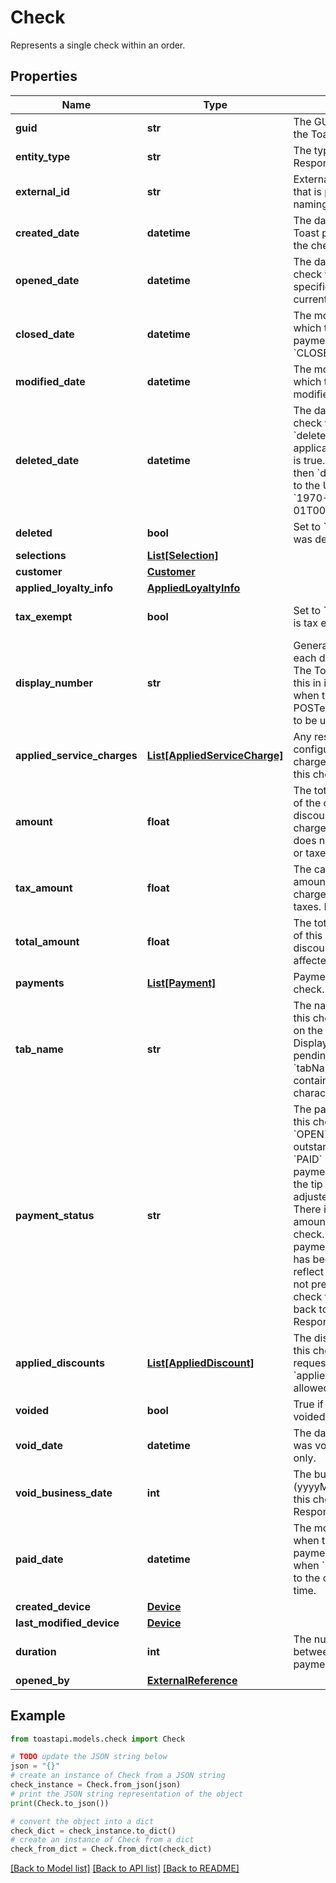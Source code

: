 # Check

Represents a single check within an order.

## Properties

Name | Type | Description | Notes
------------ | ------------- | ------------- | -------------
**guid** | **str** | The GUID maintained by the Toast platform. | [optional] 
**entity_type** | **str** | The type of object this is. Response only. | [optional] 
**external_id** | **str** | External identifier string that is prefixed by the naming authority. | [optional] 
**created_date** | **datetime** | The date and time that the Toast platform received the check. | [optional] 
**opened_date** | **datetime** | The date on which this check was opened. If not specified, it is set to the current system time. | [optional] 
**closed_date** | **datetime** | The most recent date on which this check&#39;s payment status was set to &#x60;CLOSED&#x60;. | [optional] 
**modified_date** | **datetime** | The most recent date on which this check was modified. | [optional] 
**deleted_date** | **datetime** | The date on which this check was deleted.  &#x60;deletedDate&#x60; is only applicable when &#x60;deleted&#x60; is true.  If &#x60;deleted&#x60; is false, then &#x60;deletedDate&#x60; is set to the UNIX epoch, &#x60;1970-01-01T00:00:00.000+0000&#x60;.  | [optional] 
**deleted** | **bool** | Set to &#x60;true&#x60; if this check was deleted. | [optional] 
**selections** | [**List[Selection]**](Selection.md) |  | 
**customer** | [**Customer**](Customer.md) |  | [optional] 
**applied_loyalty_info** | [**AppliedLoyaltyInfo**](AppliedLoyaltyInfo.md) |  | [optional] 
**tax_exempt** | **bool** | Set to &#x60;true&#x60; if this check is tax exempt. | [optional] [default to False]
**display_number** | **str** | Generally starts at one each day and counts up. The Toast platform fills this in if it is not specified when the order is POSTed. Not guaranteed to be unique. | [optional] 
**applied_service_charges** | [**List[AppliedServiceCharge]**](AppliedServiceCharge.md) | Any restaurant-configured service charges that applied to this check. | [optional] 
**amount** | **float** | The total calculated price of the check including discounts and service charges. The &#x60;amount&#x60; does not include gratuity or taxes. Response only. | [optional] 
**tax_amount** | **float** | The calculated tax amount. Includes service charge and item level taxes. Response only. | [optional] 
**total_amount** | **float** | The total calculated price of this check including discounts and taxes. Not affected by refunds. | [optional] 
**payments** | [**List[Payment]**](Payment.md) | Payments made on this check. | [optional] 
**tab_name** | **str** | The name of the tab on this check. This displays on the KDS (Kitchen Display System) for pending orders.  The &#x60;tabName&#x60; value can contain up to 255 characters.  | [optional] 
**payment_status** | **str** | The payment status of this check.  Valid values:  * &#x60;OPEN&#x60; - There is an outstanding balance.  * &#x60;PAID&#x60; - A credit card payment was applied, but the tip has not been adjusted.  * &#x60;CLOSED&#x60;  - There is no remaining amount due on this check. For credit card payments, the payment has been adjusted to reflect the tip. Toast does not prevent a &#x60;CLOSED&#x60; check from transitioning back to &#x60;OPEN&#x60; or &#x60;PAID&#x60;.  Response only.  | [optional] 
**applied_discounts** | [**List[AppliedDiscount]**](AppliedDiscount.md) | The discounts applied to this check. In a &#x60;POST&#x60; request, only one &#x60;appliedDiscount&#x60; is allowed per check. | [optional] 
**voided** | **bool** | True if this check is voided. Response only. | [optional] 
**void_date** | **datetime** | The date when this check was voided. Response only. | [optional] 
**void_business_date** | **int** | The business date (yyyyMMdd) on which this check was voided. Response only. | [optional] 
**paid_date** | **datetime** | The most recent date when this check received payment. If not specified when &#x60;POST&#x60;ing, it is set to the current system time. | [optional] 
**created_device** | [**Device**](Device.md) |  | [optional] 
**last_modified_device** | [**Device**](Device.md) |  | [optional] 
**duration** | **int** | The number of seconds between creation and payment. Response only. | [optional] 
**opened_by** | [**ExternalReference**](ExternalReference.md) |  | [optional] 

## Example

```python
from toastapi.models.check import Check

# TODO update the JSON string below
json = "{}"
# create an instance of Check from a JSON string
check_instance = Check.from_json(json)
# print the JSON string representation of the object
print(Check.to_json())

# convert the object into a dict
check_dict = check_instance.to_dict()
# create an instance of Check from a dict
check_from_dict = Check.from_dict(check_dict)
```
[[Back to Model list]](../README.md#documentation-for-models) [[Back to API list]](../README.md#documentation-for-api-endpoints) [[Back to README]](../README.md)


